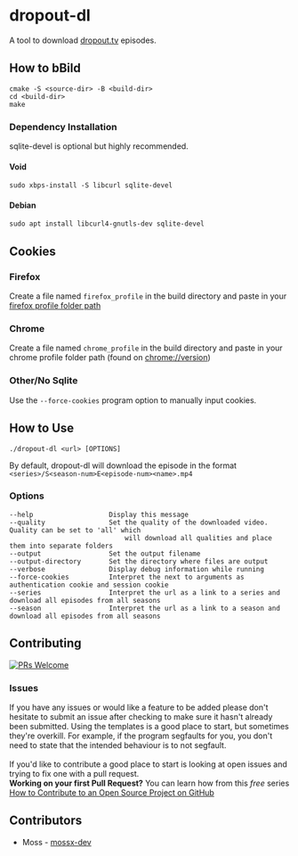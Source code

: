 # dropout-dl
A tool to download [dropout.tv](dropout.tv) episodes.


## How to bBild
```
cmake -S <source-dir> -B <build-dir>
cd <build-dir>
make
```

### Dependency Installation
sqlite-devel is optional but highly recommended.

#### Void
```
sudo xbps-install -S libcurl sqlite-devel
```

#### Debian
```
sudo apt install libcurl4-gnutls-dev sqlite-devel
```

## Cookies
### Firefox
Create a file named `firefox_profile` in the build directory and paste in your [firefox profile folder path](https://support.mozilla.org/en-US/kb/profiles-where-firefox-stores-user-data)
### Chrome
Create a file named `chrome_profile` in the build directory and paste in your chrome profile folder path (found on [chrome://version](chrome://version))
### Other/No Sqlite
Use the `--force-cookies` program option to manually input cookies.

## How to Use
```
./dropout-dl <url> [OPTIONS]
```
By default, dropout-dl will download the episode in the format `<series>/S<season-num>E<episode-num><name>.mp4`

### Options
```
--help                   Display this message
--quality                Set the quality of the downloaded video. Quality can be set to 'all' which
                             will download all qualities and place them into separate folders
--output                 Set the output filename
--output-directory       Set the directory where files are output
--verbose                Display debug information while running
--force-cookies          Interpret the next to arguments as authentication cookie and session cookie
--series                 Interpret the url as a link to a series and download all episodes from all seasons
--season                 Interpret the url as a link to a season and download all episodes from all seasons
```

## Contributing
[![PRs Welcome](https://img.shields.io/badge/PRs-welcome-brightgreen.svg?style=flat-square)](https://makeapullrequest.com)
### Issues
If you have any issues or would like a feature to be added please don't hesitate to submit an issue after checking to make sure it hasn't already been submitted. Using the templates is a good place to start, but sometimes they're overkill. For example, if the program segfaults for you, you don't need to state that the intended behaviour is to not segfault. \
\
If you'd like to contribute a good place to start is looking at open issues and trying to fix one with a pull request. \
**Working on your first Pull Request?** You can learn how from this *free* series [How to Contribute to an Open Source Project on GitHub](https://kcd.im/pull-request)

## Contributors
- Moss - [mossx-dev](https://github.com/mossx-dev)

